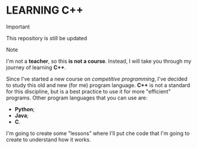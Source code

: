 # LEARNING C++

> [!IMPORTANT]
> This repository is still be updated

> [!NOTE]
> I'm not a **teacher**, so this **is not a course**. Instead, I will take you through my journey of learning **C++**.

Since I've started a new course on _competitive programming_, I've decided to study this old and new (for me) program language. **C++** is not a standard for this discipline, but is a best practice to use it for more "efficient" programs. Other program languages that you can use are:
- **Python**;
- **Java**;
- **C**.

I'm going to create some "lessons" where I'll put che code that I'm going to create to understand how it works.
